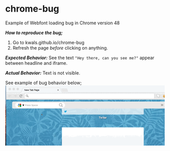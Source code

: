 # chrome-bug
Example of Webfont loading bug in Chrome version 48

***How to reproduce the bug;***
1. Go to kwals.github.io/chrome-bug
2. Refresh the page _before_ clicking on anything.


***Expected Behavior:***
See the text `"Hey there, can you see me?"` appear between headline and iframe.


***Actual Behavior:***
Text is not visible.

See example of bug behavior below;
![text does not load](/reproduce-bug.gif "How to Reproduce the Issue")
